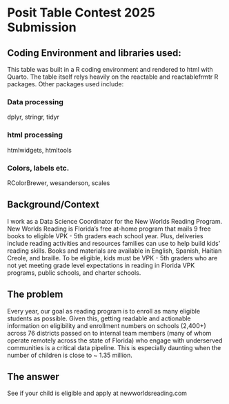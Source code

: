 # Posit Table Contest 2025 Submission

## Coding Environment and libraries used:
This table was built in a R coding environment and rendered to html with Quarto. The table itself relys heavily on the reactable and reactablefrmtr R packages. Other packages used include:

### Data processing
dplyr,
stringr,
tidyr

### html processing
htmlwidgets,
htmltools

### Colors, labels etc.
RColorBrewer,
wesanderson,
scales

## Background/Context
I work as a Data Science Coordinator for the New Worlds Reading Program. New Worlds Reading is Florida’s free at-home program that mails 9 free books to eligible VPK - 5th graders each school year. Plus, deliveries include reading activities and resources families can use to help build kids’ reading skills. Books and materials are available in English, Spanish, Haitian Creole, and braille. To be eligible, kids must be VPK - 5th graders who are not yet meeting grade level expectations in reading in Florida VPK programs, public schools, and charter schools.

## The problem
Every year, our goal as reading program is to enroll as many eligible students as possible. Given this, getting readable and actionable information on eligibility and enrollment numbers on schools (2,400+) across 76 districts passed on to internal team members (many of whom operate remotely across the state of Florida) who engage with underserved communities is a critical data pipeline. This is especially daunting when the number of children is close to ~ 1.35 million. 

## The answer


See if your child is eligible and apply at newworldsreading.com
